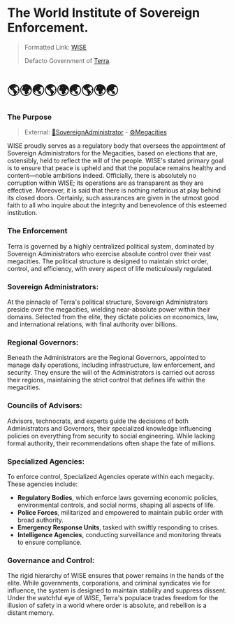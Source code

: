 # The World Institute of Sovereign Enforcement.

> Formatted Link: [WISE](🏛WISE🌎.md)
>
> Defacto Government of [Terra](🌎Terra.md).

# 🌎🌍🌏🌎🌍🌏🌎🌍🌏

### The Purpose

> External: [👑SovereignAdministrator](👑SovereignAdministrator.md) - [⚙Megacities](⚙Megacities.md)

WISE proudly serves as a regulatory body that oversees the appointment of Sovereign Administrators for the Megacities, based on elections that are, ostensibly, held to reflect the will of the people. WISE's stated primary goal is to ensure that peace is upheld and that the populace remains healthy and content—noble ambitions indeed. Officially, there is absolutely no corruption within WISE; its operations are as transparent as they are effective. Moreover, it is said that there is nothing nefarious at play behind its closed doors. Certainly, such assurances are given in the utmost good faith to all who inquire about the integrity and benevolence of this esteemed institution.

### The Enforcement

Terra is governed by a highly centralized political system, dominated by Sovereign Administrators who exercise absolute control over their vast megacities. The political structure is designed to maintain strict order, control, and efficiency, with every aspect of life meticulously regulated.

### Sovereign Administrators:

At the pinnacle of Terra's political structure, Sovereign Administrators preside over the megacities, wielding near-absolute power within their domains. Selected from the elite, they dictate policies on economics, law, and international relations, with final authority over billions.

### Regional Governors:

Beneath the Administrators are the Regional Governors, appointed to manage daily operations, including infrastructure, law enforcement, and security. They ensure the will of the Administrators is carried out across their regions, maintaining the strict control that defines life within the megacities.

### Councils of Advisors:

Advisors, technocrats, and experts guide the decisions of both Administrators and Governors, their specialized knowledge influencing policies on everything from security to social engineering. While lacking formal authority, their recommendations often shape the fate of millions.

### Specialized Agencies:

To enforce control, Specialized Agencies operate within each megacity. These agencies include:

- **Regulatory Bodies**, which enforce laws governing economic policies, environmental controls, and social norms, shaping all aspects of life.
- **Police Forces**, militarized and empowered to maintain public order with broad authority.
- **Emergency Response Units**, tasked with swiftly responding to crises.
- **Intelligence Agencies**, conducting surveillance and monitoring threats to ensure compliance.

### Governance and Control:

The rigid hierarchy of WISE ensures that power remains in the hands of the elite. While governments, corporations, and criminal syndicates vie for influence, the system is designed to maintain stability and suppress dissent. Under the watchful eye of WISE, Terra's populace trades freedom for the illusion of safety in a world where order is absolute, and rebellion is a distant memory.
